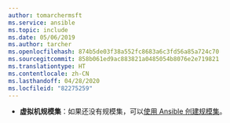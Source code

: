 ```yaml
---
author: tomarchermsft
ms.service: ansible
ms.topic: include
ms.date: 05/06/2019
ms.author: tarcher
ms.openlocfilehash: 874b5de03f38a552fc8683a6c3fd56a85a724c70
ms.sourcegitcommit: 858b061ed9ac883821a0485054b8076e2e719821
ms.translationtype: HT
ms.contentlocale: zh-CN
ms.lasthandoff: 04/28/2020
ms.locfileid: "82275259"
---
```

- **虚拟机规模集**：如果还没有规模集，可以[使用 Ansible 创建规模集](../vm-scale-set-configure.md)。